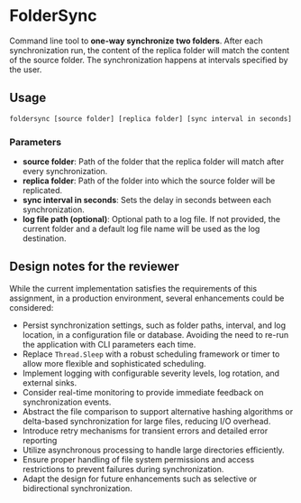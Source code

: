 # FolderSync

Command line tool to **one-way synchronize two folders**. After each synchronization run, the content of the replica folder will match the content of the source folder. The synchronization happens at intervals specified by the user.

## Usage

```bash
foldersync [source folder] [replica folder] [sync interval in seconds] [log file path (optional)]
```

### Parameters

* **source folder**: Path of the folder that the replica folder will match after every synchronization.
* **replica folder**: Path of the folder into which the source folder will be replicated.
* **sync interval in seconds**: Sets the delay in seconds between each synchronization.
* **log file path (optional)**: Optional path to a log file. If not provided, the current folder and a default log file name will be used as the log destination.

## Design notes for the reviewer

While the current implementation satisfies the requirements of this assignment, in a production environment, several enhancements could be considered:

* Persist synchronization settings, such as folder paths, interval, and log location, in a configuration file or database. Avoiding the need to re-run the application with CLI parameters each time.
* Replace `Thread.Sleep` with a robust scheduling framework or timer to allow more flexible and sophisticated scheduling.
* Implement logging with configurable severity levels, log rotation, and external sinks.
* Consider real-time monitoring to provide immediate feedback on synchronization events.
* Abstract the file comparison to support alternative hashing algorithms or delta-based synchronization for large files, reducing I/O overhead.
* Introduce retry mechanisms for transient errors and detailed error reporting
* Utilize asynchronous processing to handle large directories efficiently.
* Ensure proper handling of file system permissions and access restrictions to prevent failures during synchronization.
* Adapt the design for future enhancements such as selective or bidirectional synchronization.

